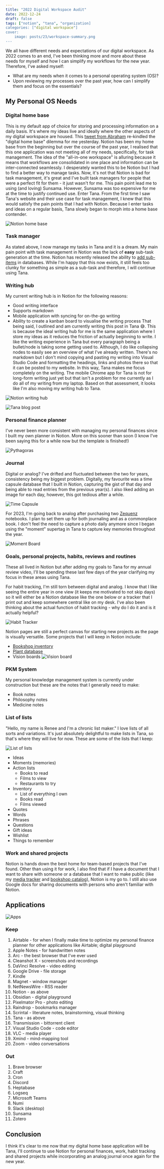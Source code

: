 ```yaml
---
title: "2022 Digital Workspace Audit"
date: 2022-12-24
draft: false
tags: ["notion", "tana", "organization]
categories: ["digital workspace"]
cover:
    image: posts/23/workspace-summary.png
---
```


We all have different needs and expectations of our digital workspace. As 2022 comes to an end, I've been thinking more and more about these needs for myself and how I can simplify my workflows for the new year. Therefore, I've asked myself:
- What are my needs when it comes to a personal operating system (OS)?
- Upon reviewing my processes over the past year, how can I simplify them and focus on the essentials?

## My Personal OS Needs
### Digital home base
This is my default app of choice for storing and processing information on a daily basis. It's where my ideas live and ideally where the other aspects of my digital workspace are housed. This [tweet from Abraham](https://twitter.com/Aaebraham01/status/1606270827892133888?s=20&t=X-2EA6NfxEDl2ZE_ikMxRg) re-kindled the "digital home base" dilemma for me yesterday. Notion has been my home base from the beginning but over the course of the past year, I realised that this one application was not meeting all of my needs, specifically, for task management. The idea of the "all-in-one workspace" is alluring because it means that workflows are consolidated in one place and information can be inter-connected seamlessly. I desperately wanted this to be Notion but I had to find a better way to manage tasks. Now, it's not that Notion is bad for task management, it's great and I've built task managers for people that were a perfect fit for them - it just wasn't for me. This pain point lead me to using (and loving) Sunsama. However, Sunsama was too expensive for me at the time to justify continued use. Enter Tana. From the first time I saw Tana's website and their use case for task management, I  knew that this would satisfy the pain points that I had with Notion. Because I enter tasks and ideas on a regular basis, Tana slowly began to morph into a home base contender.

![Notion home base](/posts/23/notion-after.png)

### Task manager
As stated above, I now manage my tasks in Tana and it is a dream. My main pain point with task management in Notion was the lack of **easy** sub-task generation at the time. Notion has recently released the ability to [add sub-items](https://www.notion.so/help/guides/tasks-manageable-steps-sub-tasks-dependencies) in databases. While I'm happy that this now exists, it still feels too clunky for something as simple as a sub-task and therefore, I will continue using Tana. 

### Writing hub 
My current writing hub is in Notion for the following reasons:
- Good writing interface
- Supports markdown 
- Mobile application with syncing for on-the-go writing 
- Ability to create a kanban board to visualise the writing process
That being said, I outlined and am currently writing this post in Tana 😅. This is because the ideal writing hub for me is the same application where I store my ideas as it reduces the friction of actually beginning to write. I like the writing experience in Tana but every paragraph being a bullet/node is taking some getting used to. Although, I do like collapsing nodes to easily see an overview of what I've already written. There's no markdown but I don't mind copying and pasting my writing into Visual Studio Code and formatting the headings, links and photos there so that it can be posted to my website. In this way, Tana makes me focus completely on the writing. The mobile Chrome app for Tana is not for long-form writing just yet but that isn't a problem for me currently as I do all of my writing from my laptop. Based on that assessment, it looks like I'm also moving my writing hub to Tana.

![Notion writing hub](/posts/23/notion-writing-hub.png)

![Tana blog post](/posts/23/tana-this-blog.png)

### Personal finance planner 
I've never been more consistent with managing my personal finances since I built my own planner in Notion. More on this sooner than soon (I know I've been saying this for a while now but the template is finished!) 

![Pythagoras](/posts/23/notion-pythagoras.png)

### Journal 
Digital or analog? I've drifted and fluctuated between the two for years, consistency being my biggest problem. Digitally, my favourite was a time capsule database that I built in Notion, capturing the gist of that day and being able to read entries from the previous year(s). I also liked adding an image for each day, however, this got tedious after a while. 

![Time Capsule](/posts/23/notion-time-capsule.png)

For 2023, I'm going back to analog after purchasing two [Zequenz](https://www.amazon.com/stores/Zequenz/page/1492DEFD-01C7-48CE-B592-78ECA343CCFF) notebooks. I plan to set them up for both journaling and as a commonplace book. I don't feel the need to capture a photo daily anymore since I began using the "moment" supertag in Tana to capture key memories throughout the year. 

![Moment Board](/posts/23/tana-moments.png)

### Goals, personal projects, habits, reviews and routines
These all lived in Notion but after adding my goals to Tana for my annual review video, I'll be spending these last few days of the year clarifying my focus in these areas using Tana. 

For habit tracking, I'm still torn between digital and analog. I know that I like seeing the entire year in one view (it keeps me motivated to not skip days) so it will either be a Notion database like the one below or a tracker that I print out and keep somewhere central like on my desk. I've also been thinking about the actual function of habit tracking - why do I do it and is it actually helpful?

![Habit Tracker](/posts/23/notion-habit-tracker.png)

Notion pages are still a perfect canvas for starting new projects as the page is visually versatile. Some projects that I will keep in Notion include:
- [Bookshop inventory](https://twitter.com/reneedefour/status/1571968371926646784?s=20&t=X-2EA6NfxEDl2ZE_ikMxRg) 
- [Plant database](https://twitter.com/reneedefour/status/1571519044238327808?s=20&t=X-2EA6NfxEDl2ZE_ikMxRg)
- Vision boards 
![Vision board](/posts/23/notion-vision-board.png)
 

### PKM System
My personal knowledge management system is currently under construction but these are the notes that I generally need to make:
- Book notes 
- Philosophy notes
- Medicine notes

### List of lists
"Hello, my name is Renee and I'm a chronic list maker." I love lists of all sorts and variations. It's just absolutely delightful to make lists in Tana, so that's where they will live for now. These are some of the lists that I keep: 

![List of lists](/posts/23/tana-lists.png)

- Ideas
- Moments (memories)
- Action lists
    - Books to read
    - Films to view
    - Restaurants to try
- Inventory
    - List of everything I own 
    - Books read
    - Films viewed 
- Quotes
- Words
- Phrases
- Questions
- Gift ideas
- Wishlist
- Things to remember 

### Work and shared projects
Notion is hands down the best home for team-based projects that I've found. Other than using it for work, I also find that if I have a document that I want to share with someone or a database that I want to make public (like my [media tracker](https://reneedefour.notion.site/d47634fdee4648a283f11c491bda9e29?v=01064295c31d484dadb340e362b8c7fb) and [bookshop catalog](https://cafeofmusings.notion.site/cafeofmusings/ef53b733765b4d65bd589a6a3b37d4d3?v=04ec026195024d11ad5083ec8ddb72aa)), Notion is my go to. I still also use Google docs for sharing documents with persons who aren't familiar with Notion.

## Applications 

![Apps](/posts/23/all-apps.png)

### Keep
1. Airtable - for when I finally make time to optimize my personal finance planner for other applications like Airtable; digital playground
2. Apple Notes - for handwritten notes
3. Arc - the best browser that I've ever used
4. Cleanshot X - screenshots and recordings
5. DaVinci Resolve - video editing
6. Google Drive - file storage
7. Kindle
8. Magnet - window manager
9. NetNewsWire - RSS reader
10. Notion - as above
11. Obsidian - digital playground
12. Pixelmator Pro - photo editing
13. Raindrop - bookmarks manager
14. Scrintal - literature notes, brainstorming, visual thinking
15. Tana - as above
16. Transmission - bittorrent client
17. Visual Studio Code - code editor
18. VLC - media player
19. Xmind - mind-mapping tool
20. Zoom - video conversations

### Out
1. Brave browser
2. Craft
3. Cron
4. Discord
5. Heptabase
6. Logseq
7. Microsoft Teams
8. Numi
9. Slack (desktop)
10. Sunsama
11. Zotero

## Conclusion

I think it's clear to me now that my digital home base application will be Tana, I'll continue to use Notion for personal finances, work, habit tracking and shared projects while incorporating an analog journal once again for the new year.